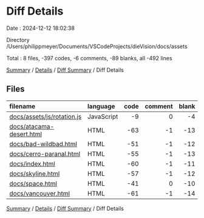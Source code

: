 # Diff Details

Date : 2024-12-12 18:02:38

Directory /Users/philippmeyer/Documents/VSCodeProjects/dieVision/docs/assets

Total : 8 files,  -397 codes, -6 comments, -89 blanks, all -492 lines

[Summary](results.md) / [Details](details.md) / [Diff Summary](diff.md) / Diff Details

## Files
| filename | language | code | comment | blank | total |
| :--- | :--- | ---: | ---: | ---: | ---: |
| [docs/assets/js/rotation.js](/docs/assets/js/rotation.js) | JavaScript | -9 | 0 | -4 | -13 |
| [docs/atacama-desert.html](/docs/atacama-desert.html) | HTML | -63 | -1 | -13 | -77 |
| [docs/bad-wildbad.html](/docs/bad-wildbad.html) | HTML | -51 | -1 | -12 | -64 |
| [docs/cerro-paranal.html](/docs/cerro-paranal.html) | HTML | -55 | -1 | -13 | -69 |
| [docs/index.html](/docs/index.html) | HTML | -60 | -1 | -11 | -72 |
| [docs/skyline.html](/docs/skyline.html) | HTML | -57 | -1 | -12 | -70 |
| [docs/space.html](/docs/space.html) | HTML | -41 | 0 | -10 | -51 |
| [docs/vancouver.html](/docs/vancouver.html) | HTML | -61 | -1 | -14 | -76 |

[Summary](results.md) / [Details](details.md) / [Diff Summary](diff.md) / Diff Details